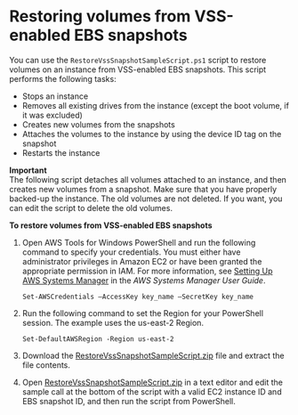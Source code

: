 # Restoring volumes from VSS\-enabled EBS snapshots<a name="application-consistent-snapshots-restore"></a>

You can use the `RestoreVssSnapshotSampleScript.ps1` script to restore volumes on an instance from VSS\-enabled EBS snapshots\. This script performs the following tasks:
+ Stops an instance
+ Removes all existing drives from the instance \(except the boot volume, if it was excluded\)
+ Creates new volumes from the snapshots
+ Attaches the volumes to the instance by using the device ID tag on the snapshot
+ Restarts the instance

**Important**  
The following script detaches all volumes attached to an instance, and then creates new volumes from a snapshot\. Make sure that you have properly backed\-up the instance\. The old volumes are not deleted\. If you want, you can edit the script to delete the old volumes\.



**To restore volumes from VSS\-enabled EBS snapshots**

1. Open AWS Tools for Windows PowerShell and run the following command to specify your credentials\. You must either have administrator privileges in Amazon EC2 or have been granted the appropriate permission in IAM\. For more information, see [Setting Up AWS Systems Manager](https://docs.aws.amazon.com/systems-manager/latest/userguide/systems-manager-setting-up.html) in the *AWS Systems Manager User Guide*\.

   ```
   Set-AWSCredentials –AccessKey key_name –SecretKey key_name
   ```

1. Run the following command to set the Region for your PowerShell session\. The example uses the us\-east\-2 Region\.

   ```
   Set-DefaultAWSRegion -Region us-east-2
   ```

1. Download the [RestoreVssSnapshotSampleScript\.zip](https://docs.aws.amazon.com/systems-manager/latest/userguide/samples/RestoreVssSnapshotSampleScript.zip) file and extract the file contents\. 

1. Open [RestoreVssSnapshotSampleScript\.zip](https://docs.aws.amazon.com/systems-manager/latest/userguide/samples/RestoreVssSnapshotSampleScript.zip) in a text editor and edit the sample call at the bottom of the script with a valid EC2 instance ID and EBS snapshot ID, and then run the script from PowerShell\.